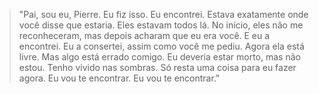 > "Pai, sou eu, Pierre. Eu fiz isso. Eu encontrei. Estava exatamente onde você disse que estaria. Eles estavam todos lá. No início, eles não me reconheceram, mas depois acharam que eu era você. E eu a encontrei. Eu a consertei, assim como você me pediu. Agora ela está livre. Mas algo está errado comigo. Eu deveria estar morto, mas não estou. Tenho vivido nas sombras. Só resta uma coisa para eu fazer agora. Eu vou te encontrar. Eu vou te encontrar."